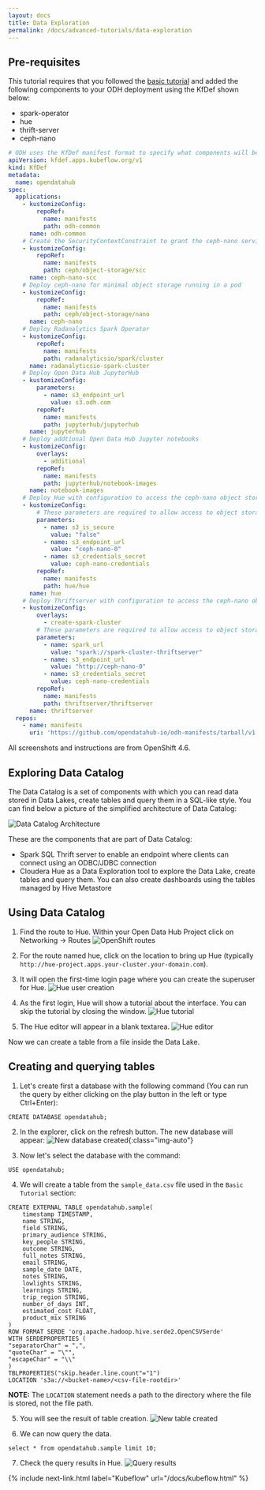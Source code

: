 ```yaml
---
layout: docs
title: Data Exploration
permalink: /docs/advanced-tutorials/data-exploration
---
```


Pre-requisites
------

This tutorial requires that you followed the [basic tutorial]({{site.baseurl}}/docs/getting-started/basic-tutorial) and added the following components to your ODH deployment using the KfDef shown below:

* spark-operator
* hue
* thrift-server
* ceph-nano


```yaml
# ODH uses the KfDef manifest format to specify what components will be included in the deployment
apiVersion: kfdef.apps.kubeflow.org/v1
kind: KfDef
metadata:
  name: opendatahub
spec:
  applications:
    - kustomizeConfig:
        repoRef:
          name: manifests
          path: odh-common
      name: odh-common
    # Create the SecurityContextConstraint to grant the ceph-nano service account anyuid permissions
    - kustomizeConfig:
        repoRef:
          name: manifests
          path: ceph/object-storage/scc
      name: ceph-nano-scc
    # Deploy ceph-nano for minimal object storage running in a pod
    - kustomizeConfig:
        repoRef:
          name: manifests
          path: ceph/object-storage/nano
      name: ceph-nano
    # Deploy Radanalytics Spark Operator
    - kustomizeConfig:
        repoRef:
          name: manifests
          path: radanalyticsio/spark/cluster
      name: radanalyticsio-spark-cluster
    # Deploy Open Data Hub JupyterHub
    - kustomizeConfig:
        parameters:
          - name: s3_endpoint_url
            value: s3.odh.com
        repoRef:
          name: manifests
          path: jupyterhub/jupyterhub
      name: jupyterhub
    # Deploy addtional Open Data Hub Jupyter notebooks
    - kustomizeConfig:
        overlays:
          - additional
        repoRef:
          name: manifests
          path: jupyterhub/notebook-images
      name: notebook-images
    # Deploy Hue with configuration to access the ceph-nano object store
    - kustomizeConfig:
        # These parameters are required to allow access to object storage provided by ceph-nano
        parameters:
          - name: s3_is_secure
            value: "false"
          - name: s3_endpoint_url
            value: "ceph-nano-0"
          - name: s3_credentials_secret
            value: ceph-nano-credentials
        repoRef:
          name: manifests
          path: hue/hue
      name: hue
    # Deploy Thriftserver with configuration to access the ceph-nano object store
    - kustomizeConfig:
        overlays:
          - create-spark-cluster
        # These parameters are required to allow access to object storage provided by ceph-nano
        parameters:
          - name: spark_url
            value: "spark://spark-cluster-thriftserver"
          - name: s3_endpoint_url
            value: "http://ceph-nano-0"
          - name: s3_credentials_secret
            value: ceph-nano-credentials
        repoRef:
          name: manifests
          path: thriftserver/thriftserver
      name: thriftserver
  repos:
    - name: manifests
      uri: 'https://github.com/opendatahub-io/odh-manifests/tarball/v1.0.0'
```

All screenshots and instructions are from OpenShift 4.6.

Exploring Data Catalog
------

The Data Catalog is a set of components with which you can 
read data stored in Data Lakes, create tables and query them in a SQL-like style. You can find
below a picture of the simplified architecture of Data Catalog:

![Data Catalog Architecture]({{site.baseurl}}/assets/img/pages/docs/data-catalog/architecture.png "Data Catalog Architecture")

These are the components that are part of Data Catalog:

* Spark SQL Thrift server to enable an endpoint where clients can connect using an ODBC/JDBC connection
* Cloudera Hue as a Data Exploration tool to explore the Data Lake, create tables and query them. You can 
also create dashboards using the tables managed by Hive Metastore

Using Data Catalog
------

1. Find the route to Hue. Within your Open Data Hub Project click on Networking -> Routes
![OpenShift routes]({{site.baseurl}}/assets/img/pages/docs/data-catalog/routes.png "OpenShift routes")

2. For the route named hue, click on the location to bring up Hue (typically `http://hue-project.apps.your-cluster.your-domain.com`).

3. It will open the first-time login page where you can create the superuser for Hue.
![Hue user creation]({{site.baseurl}}/assets/img/pages/docs/data-catalog/hue-user-creation.png "Hue user creation")

4. As the first login, Hue will show a tutorial about the interface. You can skip the tutorial by closing the window.
![Hue tutorial]({{site.baseurl}}/assets/img/pages/docs/data-catalog/tutorial.png "Hue tutorial")

5. The Hue editor will appear in a blank textarea.
![Hue editor]({{site.baseurl}}/assets/img/pages/docs/data-catalog/editor.png "Hue editor")

Now we can create a table from a file inside the Data Lake.

Creating and querying tables
------

1. Let's create first a database with the following command (You can run the query by either clicking on the play button in the left or type Ctrl+Enter):
```
CREATE DATABASE opendatahub;
```

2. In the explorer, click on the refresh button. The new database will appear:
![New database created]({{site.baseurl}}/assets/img/pages/docs/data-catalog/new-database.png "New database created"){:class="img-auto"}

3. Now let's select the database with the command:
```
USE opendatahub;
```

4. We will create a table from the `sample_data.csv` file used in the `Basic Tutorial` section:
```
CREATE EXTERNAL TABLE opendatahub.sample(
    timestamp TIMESTAMP,
    name STRING,
    field STRING,
    primary_audience STRING,
    key_people STRING,
    outcome STRING,
    full_notes STRING,
    email STRING,
    sample_date DATE,
    notes STRING,
    lowlights STRING,
    learnings STRING,
    trip_region STRING,
    number_of_days INT,
    estimated_cost FLOAT,
    product_mix STRING
)
ROW FORMAT SERDE 'org.apache.hadoop.hive.serde2.OpenCSVSerde'
WITH SERDEPROPERTIES (
"separatorChar" = ",",
"quoteChar" = "\"",
"escapeChar" = "\\" 
)
TBLPROPERTIES("skip.header.line.count"="1")
LOCATION 's3a://<bucket-name>/<csv-file-rootdir>'
```
**NOTE:** The `LOCATION` statement needs a path to the directory where the file is stored, not the file path.

5. You will see the result of table creation.
![New table created]({{site.baseurl}}/assets/img/pages/docs/data-catalog/table-creation.png "New table created")

6. We can now query the data.
```
select * from opendatahub.sample limit 10;
```
7. Check the query results in Hue.
![Query results]({{site.baseurl}}/assets/img/pages/docs/data-catalog/query-results.png "Query results")

{% include next-link.html label="Kubeflow" url="/docs/kubeflow.html" %}
